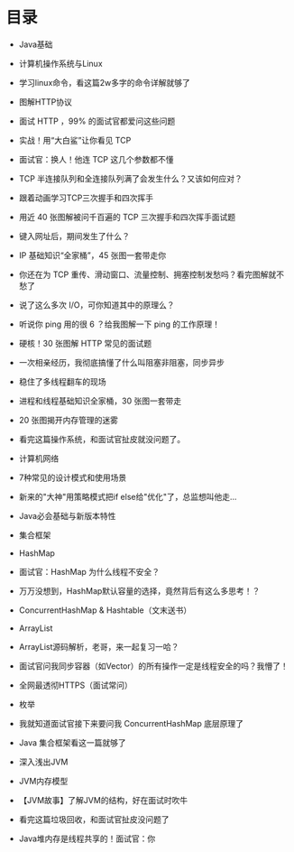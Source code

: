 # 目录


* Java基础  

* 计算机操作系统与Linux

* 学习linux命令，看这篇2w多字的命令详解就够了

* 图解HTTP协议

* 面试 HTTP ，99% 的面试官都爱问这些问题

* 实战！用“大白鲨”让你看见 TCP

* 面试官：换人！他连 TCP 这几个参数都不懂


* TCP 半连接队列和全连接队列满了会发生什么？又该如何应对？

* 跟着动画学习TCP三次握手和四次挥手

* 用近 40 张图解被问千百遍的 TCP 三次握手和四次挥手面试题

* 键入网址后，期间发生了什么？

* IP 基础知识“全家桶”，45 张图一套带走你

* 你还在为 TCP 重传、滑动窗口、流量控制、拥塞控制发愁吗？看完图解就不愁了

* 说了这么多次 I/O，可你知道其中的原理么？
 
* 听说你 ping 用的很 6 ？给我图解一下 ping 的工作原理！

* 硬核！30 张图解 HTTP 常见的面试题
 
* 一次相亲经历，我彻底搞懂了什么叫阻塞非阻塞，同步异步

* 稳住了多线程翻车的现场

* 进程和线程基础知识全家桶，30 张图一套带走

* 20 张图揭开内存管理的迷雾

* 看完这篇操作系统，和面试官扯皮就没问题了。

* 计算机网络

* 7种常见的设计模式和使用场景

* 新来的"大神"用策略模式把if else给"优化"了，总监想叫他走...

 * Java必会基础与新版本特性

 * 集合框架

 * HashMap

* 面试官：HashMap 为什么线程不安全？

* 万万没想到，HashMap默认容量的选择，竟然背后有这么多思考！？

* ConcurrentHashMap & Hashtable（文末送书）

* ArrayList

* ArrayList源码解析，老哥，来一起复习一哈？

* 面试官问我同步容器（如Vector）的所有操作一定是线程安全的吗？我懵了！

* 全网最透彻HTTPS（面试常问）

* 枚举

* 我就知道面试官接下来要问我 ConcurrentHashMap 底层原理了

* Java 集合框架看这一篇就够了

* 深入浅出JVM

 * JVM内存模型

* 【JVM故事】了解JVM的结构，好在面试时吹牛
 
*  看完这篇垃圾回收，和面试官扯皮没问题了

* Java堆内存是线程共享的！面试官：你
